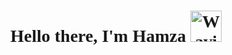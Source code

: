 <!-- Add Google Fonts link -->
<link href="https://fonts.googleapis.com/css2?family=Lobster&display=swap" rel="stylesheet">

<div align="center">
  <h1 style="font-family: 'Lobster', cursive;">
    Hello there, I'm Hamza 
    <img src="https://raw.githubusercontent.com/Tarikul-Islam-Anik/Animated-Fluent-Emojis/master/Emojis/Hand%20gestures/Waving%20Hand.png" alt="Waving Hand" width="50" height="50" />
  </h1>
</div>
